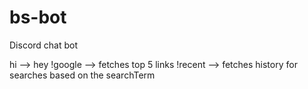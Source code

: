 # bs-bot
Discord chat bot

hi --> hey
!google <searchTerm> --> fetches top 5 links 
!recent <searchTerm> --> fetches history for searches based on the searchTerm


